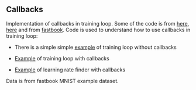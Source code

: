 ## Callbacks

Implementation of callbacks in training loop. Some of the code is from [here](https://medium.com/@edwardeasling/implementing-callbacks-in-fast-ai-1c23de25b6eb), 
[here](https://sgugger.github.io/how-do-you-find-a-good-learning-rate.html) 
and from [fastbook](https://github.com/fastai/fastbook). Code is used to understand how to use callbacks in training loop:

- There is a simple simple [example](https://github.com/RRisto/callbacks/blob/master/without_callbacks.py) of training loop without callbacks

- [Example](https://github.com/RRisto/callbacks/blob/master/with_callbacks.py) of training loop with callbacks

- [Example](https://github.com/RRisto/callbacks/blob/master/with_callbacks_lr_finder.py) of learning rate finder with callbacks

Data is from fastbook MNIST example dataset.
